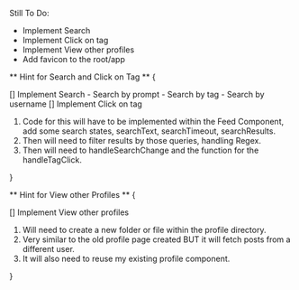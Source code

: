 Still To Do:
- Implement Search
- Implement Click on tag
- Implement View other profiles
- Add favicon to the root/app

** Hint for Search and Click on Tag ** {

  [] Implement Search
    - Search by prompt
    - Search by tag
    - Search by username
  [] Implement Click on tag

   1. Code for this will have to be implemented within the Feed Component, add some search states, searchText, searchTimeout, searchResults.
   2. Then will need to filter results by those queries, handling Regex.
   3. Then will need to handleSearchChange and the function for the handleTagClick.

}

** Hint for View other Profiles ** {

  [] Implement View other profiles

  1. Will need to create a new folder or file within the profile directory.
  2. Very similar to the old profile page created BUT it will fetch posts from a different user.
  3. It will also need to reuse my existing profile component.

}
